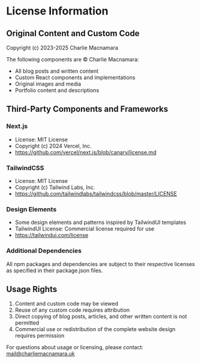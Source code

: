 # License Information

## Original Content and Custom Code
Copyright (c) 2023-2025 Charlie Macnamara

The following components are © Charlie Macnamara:
- All blog posts and written content
- Custom React components and implementations
- Original images and media
- Portfolio content and descriptions

## Third-Party Components and Frameworks

### Next.js
- License: MIT License
- Copyright (c) 2024 Vercel, Inc.
- https://github.com/vercel/next.js/blob/canary/license.md

### TailwindCSS
- License: MIT License
- Copyright (c) Tailwind Labs, Inc.
- https://github.com/tailwindlabs/tailwindcss/blob/master/LICENSE

### Design Elements
- Some design elements and patterns inspired by TailwindUI templates
- TailwindUI License: Commercial license required for use
- https://tailwindui.com/license

### Additional Dependencies
All npm packages and dependencies are subject to their respective licenses as specified in their package.json files.

## Usage Rights
1. Content and custom code may be viewed
2. Reuse of any custom code requires attribution
3. Direct copying of blog posts, articles, and other written content is not permitted
4. Commercial use or redistribution of the complete website design requires permission

For questions about usage or licensing, please contact: mail@charliemacnamara.uk
